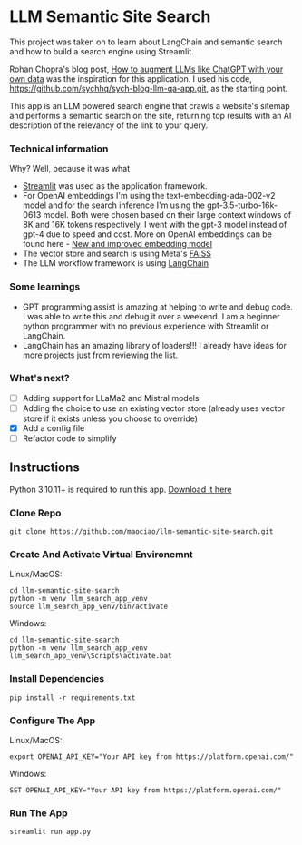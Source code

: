 # LLM Semantic Site Search

This project was taken on to learn about LangChain and semantic search and how to build a search engine using Streamlit.  

Rohan Chopra's blog post, [How to augment LLMs like ChatGPT with your own data](https://sych.io/blog/how-to-augment-chatgpt-with-your-own-data/) was the inspiration for this application. I used his code, https://github.com/sychhq/sych-blog-llm-qa-app.git, as the starting point. 

This app is an LLM powered search engine that crawls a website's sitemap and performs a semantic search on the site, returning top results with an AI description of the relevancy of the link to your query.

### Technical information
Why? Well, because it was what 

* [Streamlit](https://streamlit.io/) was used as the application framework.
* For OpenAI embeddings I'm using the text-embedding-ada-002-v2 model and for the search inference I'm using the gpt-3.5-turbo-16k-0613 model.  Both were chosen based on their large context windows of 8K and 16K tokens respectively.  I went with the gpt-3 model instead of gpt-4 due to speed and cost.  More on OpenAI embeddings can be found here - [New and improved embedding model](https://openai.com/blog/new-and-improved-embedding-model)
* The vector store and search is using Meta's [FAISS](https://github.com/facebookresearch/faiss)
* The LLM workflow framework is using [LangChain](https://docs.langchain.com/docs/)

### Some learnings

* GPT programming assist is amazing at helping to write and debug code. I was able to write this and debug it over a weekend. I am a beginner python programmer with no previous experience with Streamlit or LangChain.
* LangChain has an amazing library of loaders!!! I already have ideas for more projects just from reviewing the list.

### What's next?

- [ ] Adding support for LLaMa2 and Mistral models
- [ ] Adding the choice to use an existing vector store (already uses vector store if it exists unless you choose to override)
- [x] Add a config file
- [ ] Refactor code to simplify

## Instructions

Python 3.10.11+ is required to run this app. [Download it here](https://www.python.org/downloads/)

### Clone Repo

```shell
git clone https://github.com/maociao/llm-semantic-site-search.git
```

### Create And Activate Virtual Environemnt

Linux/MacOS:
```shell
cd llm-semantic-site-search
python -m venv llm_search_app_venv
source llm_search_app_venv/bin/activate
```

Windows:
```shell
cd llm-semantic-site-search
python -m venv llm_search_app_venv
llm_search_app_venv\Scripts\activate.bat
```

### Install Dependencies

```shell
pip install -r requirements.txt
```

### Configure The App

Linux/MacOS:
```shell
export OPENAI_API_KEY="Your API key from https://platform.openai.com/"
```

Windows:
```shell
SET OPENAI_API_KEY="Your API key from https://platform.openai.com/"
```

### Run The App

```bash
streamlit run app.py
```
